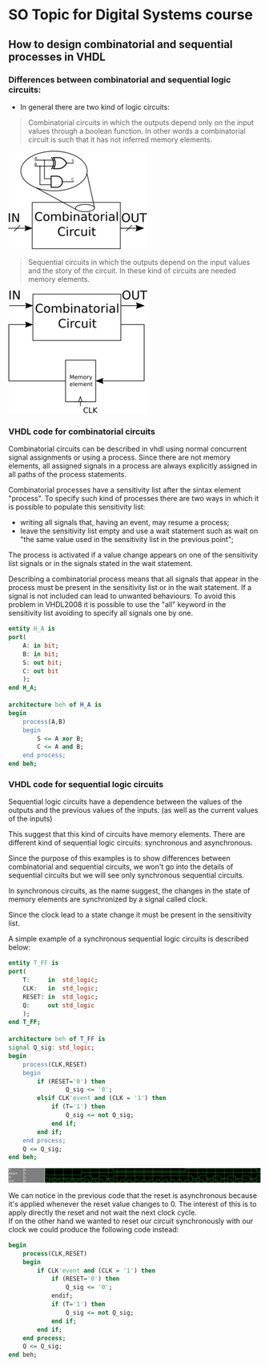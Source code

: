 # SO Topic for Digital Systems course

## How to design combinatorial and sequential processes in VHDL

### Differences between combinatorial and sequential logic circuits:


* In general there are two kind of logic circuits:

 
  
 > Combinatorial circuits in which the outputs depend only on the input values through a boolean function. In other words a combinatorial circuit is such that it has not inferred memory elements.
   
![combinatorial](images/comb.png)
 
 > Sequential circuits in which the outputs depend on the input values and the story of the circuit. In these kind of circuits are needed memory elements.

![sequential](images/seq.png)

### VHDL code for combinatorial circuits
Combinatorial circuits can be described in vhdl using normal concurrent signal assignments or using a process. Since there are not memory elements, all assigned signals in a process are always explicitly assigned in all paths of the process statements.

Combinatorial processes have a sensitivity list after the sintax element "process". To specify such kind of processes there are two ways in which it is possible to populate this sensitivity list:
* writing all signals that, having an event, may resume a process;
* leave the sensitivity list empty and use a wait statement such as wait on "the same value used in the sensitivity list in the previous point";

The process is activated if a value change appears on one of the sensitivity list signals or in the signals stated in the wait statement.

Describing a combinatorial process means that all signals that appear in the process must be present in the sensitivity list or in the wait statement. If a signal is not included can lead to unwanted behaviours.
To avoid this problem in VHDL2008 it is possible to use the "all" keyword in the sensitivity list avoiding to specify all signals one by one.


```vhdl
entity H_A is
port(
    A: in bit;
    B: in bit;
    S: out bit;
    C: out bit
    );
end H_A;

architecture beh of H_A is
begin
    process(A,B)
    begin
        S <= A xor B;
        C <= A and B;
    end process;
end beh;

```
### VHDL code for sequential logic circuits
Sequential logic circuits have a dependence between the values of the outputs and the previous values of the inputs. (as well as the current values of the inputs)

This suggest that this kind of circuits have memory elements. There are different kind of sequential logic circuits: synchronous and asynchronous. 

Since the purpose of this examples is to show differences between combinatorial and sequential circuits, we won't go into the details of sequential circuits but we will see only synchronous sequential circuits.

In synchronous circuits, as the name suggest, the changes in the state of memory elements are synchronized by a signal called clock.

Since the clock lead to a state change it must be present in the sensitivity list.

A simple example of a synchronous sequential logic circuits is described below:

```vhdl
entity T_FF is
port(
    T:     in  std_logic;
    CLK:   in  std_logic;
    RESET: in  std_logic;
    Q:     out std_logic 
    );
end T_FF;

architecture beh of T_FF is
signal Q_sig: std_logic;
begin
    process(CLK,RESET)
    begin
        if (RESET='0') then
                Q_sig <= '0';
        elsif CLK'event and (CLK = '1') then
	        if (T='1') then            
	            Q_sig <= not Q_sig;
	        end if;
        end if;
    end process;
    Q <= Q_sig;
end beh;

```
![wave](images/wave.png)

We can notice in the previous code that the reset is asynchronous because it's applied whenever the reset value changes to 0. The interest of this is to apply directly the reset and not wait the next clock cycle.  
If on the other hand we wanted to reset our circuit synchronously with our clock we could produce the following code instead:  

```vhdl
begin
    process(CLK,RESET)
    begin
        if CLK'event and (CLK = '1') then
            if (RESET='0') then
                Q_sig <= '0';
            endif;
	        if (T='1') then            
	            Q_sig <= not Q_sig;
	        end if;
        end if;
    end process;
    Q <= Q_sig;
end beh;

```

